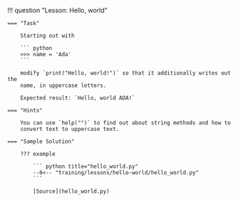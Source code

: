 !!! question "Lesson: Hello, world"

    === "Task"

        Starting out with

        ``` python
        >>> name = 'Ada'
        ```

        modify `print("Hello, world!")` so that it additionally writes out the
        name, in uppercase letters.

        Expected result: `Hello, world ADA!`

    === "Hints"

        You can use `help("")` to find out about string methods and how to
        convert text to uppercase text.

    === "Sample Solution"

        ??? example

            ``` python title="hello_world.py"
            --8<-- "training/lessons/hello-world/hello_world.py"
            ```

            [Source](hello_world.py)
